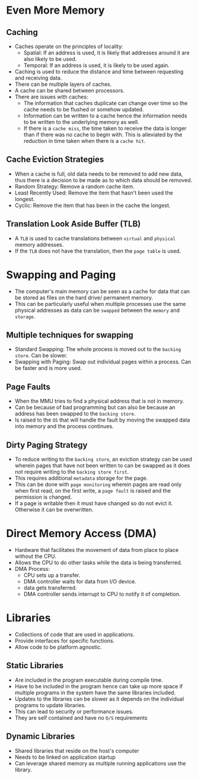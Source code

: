 # Even More Memory

## Caching
* Caches operate on the principles of locality:
    * Spatial: If an address is used, it is likely that addresses around it are also likely to be used. 
    * Temporal: If an address is used, it is likely to be used again.
* Caching is used to reduce the distance and time between requesting and receiving data.
* There can be multiple layers of caches.
* A cache can be shared between processors.
* There are issues with caches:
    * The information that caches duplicate can change over time so the cache needs to be flushed or somehow updated.
    * Information can be written to a cache hence the information needs to be written to the underlying memory as well.
    * If there is a `cache miss`, the time taken to receive the data is longer than if there was no cache to begin with. This is alleviated by the reduction in time taken when there is a `cache hit`.

## Cache Eviction Strategies
* When a cache is full, old data needs to be removed to add new data, thus there is a decision to be made as to which data should be removed.
* Random Strategy: Remove a random cache item. 
* Least Recently Used: Remove the item that hasn't been used the longest.
* Cyclic: Remove the item that has been in the cache the longest.

## Translation Look Aside Buffer (TLB)
* A `TLB` is used to cache translations between `virtual` and `physical` memory addresses.
* If the `TLB` does not have the translation, then the `page table` is used.

# Swapping and Paging
* The computer's main memory can be seen as a cache for data that can be stored as files on the hard drive/ permanent memory.
* This can be particularly useful when multiple processes use the same physical addresses as data can be `swapped` between the `memory` and `storage`.

## Multiple techniques for swapping
* Standard Swapping: The whole process is moved out to the `backing store`. Can be slower.
* Swapping with Paging: Swap out individual pages within a process. Can be faster and is more used.

## Page Faults
* When the MMU tries to find a physical address that is not in memory. 
* Can be because of bad programming but can also be because an address has been swapped to the `backing store`. 
* Is raised to the `OS` that will handle the fault by moving the swapped data into memory and the process continues.

## Dirty Paging Strategy
* To reduce writing to the `backing store`, an eviction strategy can be used wherein pages that have not been written to can be swapped as it does not require writing to the `backing store first`.
* This requires additional `metadata` storage for the page.
* This can be done with `page monitoring` wherein pages are read only when first read, on the first write, a `page fault` is raised and the permission is changed. 
* If a page is writable then it must have changed so do not evict it. Otherwise it can be overwritten.

# Direct Memory Access (DMA)
* Hardware that facilitates the movement of data from place to place without the CPU.
* Allows the CPU to do other tasks while the data is being transferred.
* DMA Process:
    * CPU sets up a transfer.
    * DMA controller waits for data from I/O device.
    * data gets transferred.
    * DMA controller sends interrupt to CPU to notify it of completion.

# Libraries
* Collections of code that are used in applications.
* Provide interfaces for specific functions.
* Allow code to be platform agnostic. 

## Static Libraries
* Are included in the program executable during compile time. 
* Have to be included in the program hence can take up more space if multiple programs in the system have the same libraries included. 
* Updates to the libraries can be slower as it depends on the individual programs to update libraries. 
* This can lead to security or performance issues.
* They are self contained and have no `O/S`  requirements

## Dynamic Libraries
* Shared libraries that reside on the host's computer
* Needs to be linked on application startup
* Can leverage shared memory as multiple running applications use the library. 